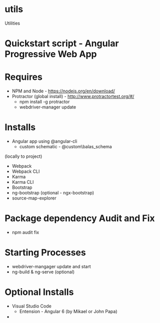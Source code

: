 # utils
Utilities

# Quickstart script - Angular Progressive Web App

# Requires
 - NPM and Node - https://nodejs.org/en/download/
 - Protractor (global install) - http://www.protractortest.org/#/
	- npm install -g protractor
	- webdriver-manager update

# Installs
 - Angular app using @angular-cli
	- custom schematic - @custom\balas_schema
 
(locally to project)
 - Webpack 
 - Webpack CLI 
 - Karma 
 - Karma CLI 
 - Bootstrap
 - ng-bootstrap  (optional - ngx-bootstrap)
 - source-map-explorer
 
# Package dependency Audit and Fix
 - npm audit fix

# Starting Processes
 - webdriver-mangager update and start
 - ng-build & ng-serve (optional)
 
# Optional Installs
 - Visual Studio Code
	- Entension - Angular 6 (by Mikael or John Papa)
 - 